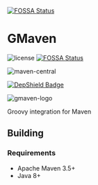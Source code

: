 <!--

    Copyright (c) 2006-present the original author or authors.

    Licensed under the Apache License, Version 2.0 (the "License");
    you may not use this file except in compliance with the License.
    You may obtain a copy of the License at

      http://www.apache.org/licenses/LICENSE-2.0

    Unless required by applicable law or agreed to in writing, software
    distributed under the License is distributed on an "AS IS" BASIS,
    WITHOUT WARRANTIES OR CONDITIONS OF ANY KIND, either express or implied.
    See the License for the specific language governing permissions and
    limitations under the License.

-->

[![FOSSA Status](https://app.fossa.com/api/projects/git%2Bgithub.com%2Frlfagan%2Fgmaven.svg?type=large)](https://app.fossa.com/projects/git%2Bgithub.com%2Frlfagan%2Fgmaven?ref=badge_large)

# GMaven

![license](https://img.shields.io/github/license/groovy/gmaven.svg)
[![FOSSA Status](https://app.fossa.com/api/projects/git%2Bgithub.com%2Frlfagan%2Fgmaven.svg?type=shield)](https://app.fossa.com/projects/git%2Bgithub.com%2Frlfagan%2Fgmaven?ref=badge_shield)

![maven-central](https://img.shields.io/maven-central/v/org.codehaus.gmaven/gmaven/2.svg)

[![DepShield Badge](https://depshield.sonatype.org/badges/groovy/gmaven/depshield.svg)](https://depshield.github.io)

![gmaven-logo](http://groovy.github.io/gmaven/images/gmaven.png)

Groovy integration for Maven

## Building

### Requirements

* Apache Maven 3.5+
* Java 8+